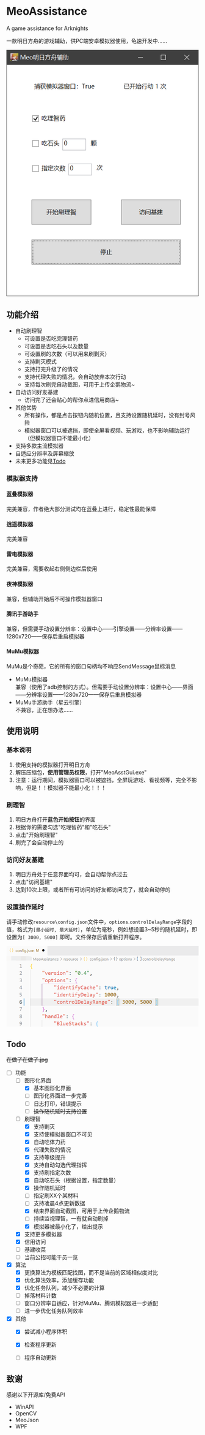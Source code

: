 # MeoAssistance

A game assistance for Arknights

一款明日方舟的游戏辅助，供PC端安卓模拟器使用，龟速开发中……

![界面截图](readme/gui.png)

## 功能介绍

- 自动刷理智
    - 可设置是否吃完理智药
    - 可设置是否吃石头以及数量
    - 可设置刷的次数（可以用来刷剿灭）
    - 支持剿灭模式
    - 支持打完升级了的情况
    - 支持代理失败的情况，会自动放弃本次行动
    - 支持每次刷完自动截图，可用于上传企鹅物流~
- 自动访问好友基建
    - 访问完了还会贴心的帮你点进信用商店~
- 其他优势
    - 所有操作，都是点击按钮内随机位置，且支持设置随机延时，没有封号风险
    - 模拟器窗口可以被遮挡，即使全屏看视频、玩游戏，也不影响辅助运行（但模拟器窗口不能最小化）
- 支持多款主流模拟器
- 自适应分辨率及屏幕缩放
- 未来更多功能见[Todo](#Todo)

### 模拟器支持

#### 蓝叠模拟器

完美兼容，作者绝大部分测试均在蓝叠上进行，稳定性最能保障

#### 逍遥模拟器

完美兼容

#### 雷电模拟器

完美兼容，需要收起右侧侧边栏后使用

#### 夜神模拟器

兼容，但辅助开始后不可操作模拟器窗口

#### 腾讯手游助手

兼容，但需要手动设置分辨率：设置中心——引擎设置——分辨率设置——1280x720——保存后重启模拟器

#### MuMu模拟器

MuMu是个奇葩，它的所有的窗口句柄均不响应SendMessage鼠标消息

- MuMu模拟器  
兼容（使用了adb控制的方式）。但需要手动设置分辨率：设置中心——界面——分辨率设置——1280x720——保存后重启模拟器
- MuMu手游助手（星云引擎）  
不兼容，正在想办法……

## 使用说明

### 基本说明

1. 使用支持的模拟器打开明日方舟
2. 解压压缩包，**使用管理员权限**，打开"MeoAsstGui.exe"
3. 注意：运行期间，模拟器窗口可以被遮挡，全屏玩游戏、看视频等，完全不影响，但是！！模拟器不能最小化！！！

### 刷理智

1. 明日方舟打开**蓝色开始按钮**的界面
1. 根据你的需要勾选"吃理智药"和"吃石头"
2. 点击"开始刷理智"
3. 刷完了会自动停止的

### 访问好友基建

1. 明日方舟处于任意界面均可，会自动帮你点过去
2. 点击"访问基建"
3. 达到10次上限，或者所有可访问的好友都访问完了，就会自动停的

### 设置操作延时

请手动修改`resource\config.json`文件中，`options`.`controlDelayRange`字段的值，格式为`[最小延时, 最大延时]`，单位为毫秒，例如想设置3~5秒的随机延时，即设置为`[ 3000, 5000]` 即可。文件保存后请重新打开程序。

![图例](readme/controlDelayRange.png)

## Todo

~~在做了在做了.jpg~~

- [ ] 功能
    - [ ] 图形化界面
        - [x] 基本图形化界面
        - [ ] 图形化界面进一步完善
        - [ ] 日志打印，错误提示
		- [ ] ~~操作随机延时支持设置~~
    - [ ] 刷理智
        - [x] 支持剿灭
        - [x] 支持使模拟器窗口不可见
        - [x] 自动吃体力药
        - [x] 代理失败的情况
        - [x] 支持等级提升
        - [x] 支持自动勾选代理指挥
        - [x] 支持刷指定次数
        - [x] 自动吃石头（根据设置，指定数量）
		- [x] 操作随机延时
        - [ ] 指定刷XX个某材料
        - [ ] 支持凌晨4点更新数据
        - [x] 结束界面自动截图，可用于上传企鹅物流
        - [ ] 持续监视理智，一有就自动刷掉
        - [x] 模拟器被最小化了，给出提示
    - [x] 支持更多模拟器
    - [x] 信用访问
    - [ ] 基建收菜
    - [ ] 当前公招可能干员一览
- [x] 算法
    - [x] 更换算法为模板匹配找图，而不是当前的区域相似度对比
    - [x] 优化算法效率，添加缓存功能
    - [x] 优化任务队列，减少不必要的计算
    - [ ] 掉落材料计数
    - [ ] 窗口分辨率自适应，针对MuMu、腾讯模拟器进一步适配
    - [ ] 进一步优化任务队列效率
- [x] 其他
    - [x] 尝试减小程序体积
    - [x] 检查程序更新
    - [ ] 程序自动更新


## 致谢

感谢以下开源库/免费API

- WinAPI
- OpenCV
- MeoJson
- WPF
